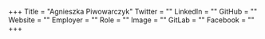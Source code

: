 +++
Title = "Agnieszka Piwowarczyk"
Twitter = ""
LinkedIn = ""
GitHub = ""
Website = ""
Employer = ""
Role = ""
Image = ""
GitLab = ""
Facebook = ""
+++

